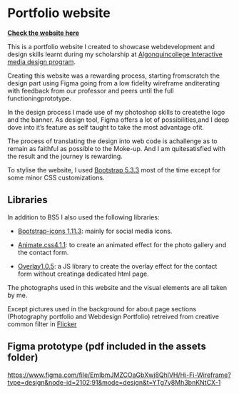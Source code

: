 # Portfolio website

**[Check the website here](https://gouh0002.github.io/mtm6201_final/)**

This is a portfolio website I created to showcase webdevelopment and design skills learnt during my scholarship at [Algonquincollege Interactive media design program](https://www.algonquincollege.com/mediaanddesign/program/interactive-media-design/).

Creating this website was a rewarding process, starting fromscratch the design part using Figma going from a low fidelity wireframe anditerating with feedback from our professor and peers until the full functioningprototype.

In the design process I made use of my photoshop skills to createthe logo and the banner. As design tool, Figma offers a lot of possibilities,and I deep dove into it’s feature as self taught to take the most advantage ofit.

The process of translating the design into web code is achallenge as to remain as faithful as possible to the Moke-up. And I am quitesatisfied with the result and the journey is rewarding.

To stylise the website, I used [Bootstrap 5.3.3](https://getbootstrap.com/docs/5.3/getting-started/download/) most of the time except for some minor CSS customizations.

## Libraries

In addition to BS5 I also used the following libraries:

- [Bootstrap-icons 1.11.3](https://github.com/twbs/icons/releases/tag/v1.11.3): mainly for social media icons.

- [Animate.css4.1.1](https://github.com/animate-css/animate.css/releases/tag/v4.1.1): to create an animated effect for the photo gallery and the contact form.

- [Overlay1.0.5](https://github.com/m-thalmann/overlayjs/releases/tag/v1.0.5): a JS library to create the overlay effect for the contact form without creatinga dedicated html page.

The photographs used in this website and the visual elements are all taken by me.

Except pictures used in the background for about page sections (Photography portfolio and Webdesign Portfolio) retreived from creative common filter in [Flicker](https://www.flickr.com/creativecommons/)

## Figma prototype (pdf included in the assets folder)

https://www.figma.com/file/EmIbmJMZCOaGbXwj8QhlVH/Hi-Fi-Wireframe?type=design&node-id=2102:91&mode=design&t=YTg7y8Mh3bnKNtCX-1
